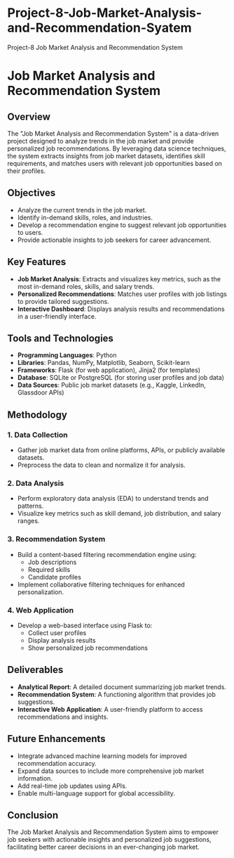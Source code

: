 # Project-8-Job-Market-Analysis-and-Recommendation-Syatem
Project-8 Job Market Analysis and Recommendation System
# Job Market Analysis and Recommendation System

## Overview
The "Job Market Analysis and Recommendation System" is a data-driven project designed to analyze trends in the job market and provide personalized job recommendations. By leveraging data science techniques, the system extracts insights from job market datasets, identifies skill requirements, and matches users with relevant job opportunities based on their profiles.

## Objectives
- Analyze the current trends in the job market.
- Identify in-demand skills, roles, and industries.
- Develop a recommendation engine to suggest relevant job opportunities to users.
- Provide actionable insights to job seekers for career advancement.

## Key Features
- **Job Market Analysis**: Extracts and visualizes key metrics, such as the most in-demand roles, skills, and salary trends.
- **Personalized Recommendations**: Matches user profiles with job listings to provide tailored suggestions.
- **Interactive Dashboard**: Displays analysis results and recommendations in a user-friendly interface.

## Tools and Technologies
- **Programming Languages**: Python
- **Libraries**: Pandas, NumPy, Matplotlib, Seaborn, Scikit-learn
- **Frameworks**: Flask (for web application), Jinja2 (for templates)
- **Database**: SQLite or PostgreSQL (for storing user profiles and job data)
- **Data Sources**: Public job market datasets (e.g., Kaggle, LinkedIn, Glassdoor APIs)

## Methodology
### 1. Data Collection
- Gather job market data from online platforms, APIs, or publicly available datasets.
- Preprocess the data to clean and normalize it for analysis.

### 2. Data Analysis
- Perform exploratory data analysis (EDA) to understand trends and patterns.
- Visualize key metrics such as skill demand, job distribution, and salary ranges.

### 3. Recommendation System
- Build a content-based filtering recommendation engine using:
  - Job descriptions
  - Required skills
  - Candidate profiles
- Implement collaborative filtering techniques for enhanced personalization.

### 4. Web Application
- Develop a web-based interface using Flask to:
  - Collect user profiles
  - Display analysis results
  - Show personalized job recommendations

## Deliverables
- **Analytical Report**: A detailed document summarizing job market trends.
- **Recommendation System**: A functioning algorithm that provides job suggestions.
- **Interactive Web Application**: A user-friendly platform to access recommendations and insights.



## Future Enhancements
- Integrate advanced machine learning models for improved recommendation accuracy.
- Expand data sources to include more comprehensive job market information.
- Add real-time job updates using APIs.
- Enable multi-language support for global accessibility.

## Conclusion
The Job Market Analysis and Recommendation System aims to empower job seekers with actionable insights and personalized job suggestions, facilitating better career decisions in an ever-changing job market.





